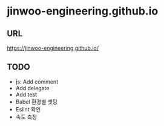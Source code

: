 # jinwoo-engineering.github.io

## URL
https://jinwoo-engineering.github.io/


## TODO
- js: Add comment
- Add delegate
- Add test
- Babel 환경별 셋팅
- Eslint 확인
- 속도 측정